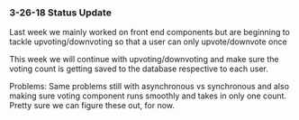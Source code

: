 ### 3-26-18 Status Update

Last week we mainly worked on front end components but are beginning to tackle upvoting/downvoting so that a user can only upvote/downvote once

This week we will continue with upvoting/downvoting and make sure the voting count is getting saved to the database respective to each user. 

Problems: Same problems still with asynchronous vs synchronous and also making sure voting component runs smoothly and takes in only one count. Pretty sure we can figure these out, for now.
